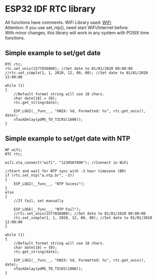 # ESP32 IDF RTC library
All functions have comments. WiFi Library used: [WiFi](https://github.com/urbanze/esp32-wifi)\
Attention: if you use set_ntp(), need start WiFi/Internet before.\
With minor changes, this library will work in any system with POSIX time functions.

## Simple example to set/get date
```
RTC rtc;
rtc.set_unix(1577836800); //Set date to 01/01/2020 00:00:00
//rtc.set_simple(1, 1, 2020, 12, 00, 00); //Set date to 01/01/2020 12:00:00

while (1)
{
    //Default format string will use 18 chars.
    char date[18] = {0};
    rtc.get_string(date);

    ESP_LOGI(__func__, "UNIX: %d, Formatted: %s", rtc.get_unix(), date);
    vTaskDelay(pdMS_TO_TICKS(1000));
}
```

## Simple example to set/get date with NTP
```
WF wifi;
RTC rtc;

wifi.sta_connect("wifi", "1234567890"); //Connect in WiFi

//Start and wait for NTP sync with -3 hour timezone (BR)
if (rtc.set_ntp("a.ntp.br", -3))
{
    ESP_LOGI(__func__, "NTP Sucess");
}
else
{
    //If fail, set manually

    ESP_LOGE(__func__, "NTP Fail");
    //rtc.set_unix(1577836800); //Set date to 01/01/2020 00:00:00
    rtc.set_simple(1, 1, 2020, 12, 00, 00); //Set date to 01/01/2020 12:00:00
}

while (1)
{
    //Default format string will use 18 chars.
    char date[18] = {0};
    rtc.get_string(date);

    ESP_LOGI(__func__, "UNIX: %d, Formatted: %s", rtc.get_unix(), date);
    vTaskDelay(pdMS_TO_TICKS(1000));
}
```
